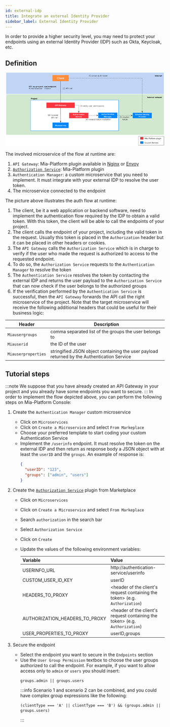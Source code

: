 ```yaml
---
id: external-idp
title: Integrate an external Identity Provider
sidebar_label: External Identity Provider
---
```


In order to provide a higher security level, you may need to protect your endpoints using an external Identity Provider (IDP) such as Okta, Keycloak, etc.

## Definition

![Scenario2](img/auth-scenario2.png)

The involved microservice of the flow at runtime are:
1. `API Gateway`: Mia-Platform plugin available in [Nginx](/runtime_suite/api-gateway/10_overview.md) or [Envoy](/runtime_suite/envoy-api-gateway/overview.md)
2. [`Authorization Service`](/runtime_suite/authorization-service/10_overview.md): Mia-Platform plugin
3. `Authentication Manager`: a custom microservice that you need to implement. It must integrate with your external IDP to resolve the user token.
4. The microservice connected to the endpoint 

The picture above illustrates the auth flow at runtime:
1. The client, be it a web application or backend software, need to implement the authentication flow required by the IDP to obtain a valid token. With this token, the client will be able to call the endpoints of your project.
2. The client calls the endpoint of your project, including the valid token in the request. Usually this token is placed in the `Authorization` header but it can be placed in other headers or cookies.
3. The `API Gateway` calls the `Authorization Service` which is in charge to verify if the user who made the request is authorized to access to the requested endpoint.
4. To do so, the `Authorization Service` requests to the `Authentication Manager` to resolve the token
5. The `Authentication Service` resolves the token by contacting the external IDP and returns the user payload to the `Authorization Service` that can now check if the user belongs to the authorized groups 
6. If the verification performed by the `Authentication Service` is successful, then the `API Gateway` forwards the API call the right microservice of the project. Note that the target microservice will receive the following additional headers that could be useful for their business logic:
  
  | Header              | Description                                                                                |
  | --------------------| ------------------------------------------------------------------------------------------ |
  | `Miausergroups`     | comma separated list of the groups the user belongs to                                     |
  | `Miauserid`         | the ID of the user                                                                         |
  | `Miauserproperties` | stringified JSON object containing the user payload returned by the Authentication Service |



## Tutorial steps
:::note
We suppose that you have already created an API Gateway in your project and you already have some endpoints you want to secure.
:::
In order to implement the flow depicted above, you can perform the following steps on Mia-Platform Console:
1. Create the `Authentication Manager` custom microservice
    - Click on `Microservices`
    - Click on `Create a Microservice` and select `From Markeplace`
    - Choose your preferred template to start coding your custom Authentication Service
    - Implement the `/userinfo` endpoint. It must resolve the token on the external IDP and then return as response body a JSON object with at least the `userID` and the `groups`. An example of response is:
      ```json
      {
        "userID": "123",
        "groups": ["admin", "users"]
      }
      ```
2. Create the [`Authorization Service`](/runtime_suite/authorization-service/10_overview.md) plugin from Marketplace
    - Click on `Microservices`
    - Click on `Create a Microservice` and select `From Markeplace`
    - Search `authorization` in the search bar
    - Select `Authorization Service`
    - Click on `Create`
    - Update the values of the following environment variables:

      | Variable                       | Value                                                                        |
      | -------------------------------| ---------------------------------------------------------------------------  |
      | USERINFO_URL                   | http://authentication-service/userinfo                                       |
      | CUSTOM_USER_ID_KEY             | userID                                                                       |
      | HEADERS_TO_PROXY               | <header of the client's request containing the token> (e.g. `Authorization`) |
      | AUTHORIZATION_HEADERS_TO_PROXY | <header of the client's request containing the token> (e.g. `Authorization`) |
      | USER_PROPERTIES_TO_PROXY       | userID,groups                                                                |

3. Secure the endpoint
    - Select the endpoint you want to secure in the `Endpoints` section
    - Use the `User Group Permission` textbox to choose the user groups authorized to call the endpoint. For example, if you want to allow access only to `admin` or `users` you should insert:
      ```
      groups.admin || groups.users
      ```
      :::info
      Scenario 1 and scenario 2 can be combined, and you could have complex group expressions like the following:
        ```
        (clientType === 'A' || clientType === 'B') && (groups.admin || groups.users)
        ```
      :::
